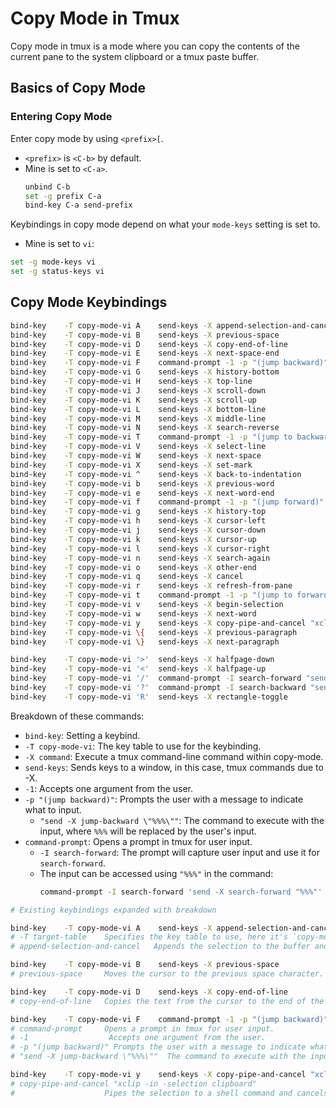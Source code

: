 

# Copy Mode in Tmux

Copy mode in tmux is a mode where you can copy the contents of the 
current pane to the system clipboard or a tmux paste buffer. 

## Basics of Copy Mode
### Entering Copy Mode

Enter copy mode by using `<prefix>[`.
* `<prefix>` is `<C-b>` by default. 
* Mine is set to `<C-a>`.
  ```bash
  unbind C-b
  set -g prefix C-a
  bind-key C-a send-prefix
  ```

Keybindings in copy mode depend on what your `mode-keys` setting is set to.  
* Mine is set to `vi`:
```bash
set -g mode-keys vi
set -g status-keys vi
```


## Copy Mode Keybindings

```bash
bind-key    -T copy-mode-vi A    send-keys -X append-selection-and-cancel
bind-key    -T copy-mode-vi B    send-keys -X previous-space
bind-key    -T copy-mode-vi D    send-keys -X copy-end-of-line
bind-key    -T copy-mode-vi E    send-keys -X next-space-end
bind-key    -T copy-mode-vi F    command-prompt -1 -p "(jump backward)" "send -X jump-backward \"%%%\""
bind-key    -T copy-mode-vi G    send-keys -X history-bottom
bind-key    -T copy-mode-vi H    send-keys -X top-line
bind-key    -T copy-mode-vi J    send-keys -X scroll-down
bind-key    -T copy-mode-vi K    send-keys -X scroll-up
bind-key    -T copy-mode-vi L    send-keys -X bottom-line
bind-key    -T copy-mode-vi M    send-keys -X middle-line
bind-key    -T copy-mode-vi N    send-keys -X search-reverse
bind-key    -T copy-mode-vi T    command-prompt -1 -p "(jump to backward)" "send -X jump-to-backward \"%%%\""
bind-key    -T copy-mode-vi V    send-keys -X select-line
bind-key    -T copy-mode-vi W    send-keys -X next-space
bind-key    -T copy-mode-vi X    send-keys -X set-mark
bind-key    -T copy-mode-vi ^    send-keys -X back-to-indentation
bind-key    -T copy-mode-vi b    send-keys -X previous-word
bind-key    -T copy-mode-vi e    send-keys -X next-word-end
bind-key    -T copy-mode-vi f    command-prompt -1 -p "(jump forward)" "send -X jump-forward \"%%%\""
bind-key    -T copy-mode-vi g    send-keys -X history-top
bind-key    -T copy-mode-vi h    send-keys -X cursor-left
bind-key    -T copy-mode-vi j    send-keys -X cursor-down
bind-key    -T copy-mode-vi k    send-keys -X cursor-up
bind-key    -T copy-mode-vi l    send-keys -X cursor-right
bind-key    -T copy-mode-vi n    send-keys -X search-again
bind-key    -T copy-mode-vi o    send-keys -X other-end
bind-key    -T copy-mode-vi q    send-keys -X cancel
bind-key    -T copy-mode-vi r    send-keys -X refresh-from-pane
bind-key    -T copy-mode-vi t    command-prompt -1 -p "(jump to forward)" "send -X jump-to-forward \"%%%\""
bind-key    -T copy-mode-vi v    send-keys -X begin-selection
bind-key    -T copy-mode-vi w    send-keys -X next-word
bind-key    -T copy-mode-vi y    send-keys -X copy-pipe-and-cancel "xclip -in -selection clipboard"
bind-key    -T copy-mode-vi \{   send-keys -X previous-paragraph
bind-key    -T copy-mode-vi \}   send-keys -X next-paragraph

bind-key    -T copy-mode-vi '>'  send-keys -X halfpage-down
bind-key    -T copy-mode-vi '<'  send-keys -X halfpage-up
bind-key    -T copy-mode-vi '/'  command-prompt -I search-forward "send -X search-forward \"%%%\""
bind-key    -T copy-mode-vi '?'  command-prompt -I search-backward "send -X search-backward \"%%%\""
bind-key    -T copy-mode-vi 'R'  send-keys -X rectangle-toggle
```

Breakdown of these commands:
* `bind-key`: Setting a keybind.  
* `-T copy-mode-vi`: The key table to use for the keybinding.  
* `-X command`: Execute a tmux command-line command within copy-mode.
* `send-keys`: Sends keys to a window, in this case, tmux commands due to -X.
* `-1`: Accepts one argument from the user.
* `-p "(jump backward)"`: Prompts the user with a message to indicate what to input.
    * `"send -X jump-backward \"%%%\""`:  The command to execute with the input, where `%%%` will be replaced by the user's input.
* `command-prompt`: Opens a prompt in tmux for user input.
    * `-I search-forward`:  The prompt will capture user input and use it for `search-forward`.  
    * The input can be accessed using `"%%%"` in the command:  
      ```bash
      command-prompt -I search-forward 'send -X search-forward "%%%"'
      ```


```bash
# Existing keybindings expanded with breakdown

bind-key    -T copy-mode-vi A    send-keys -X append-selection-and-cancel
# -T target-table    Specifies the key table to use, here it's `copy-mode-vi`.
# append-selection-and-cancel   Appends the selection to the buffer and then cancels copy mode.

bind-key    -T copy-mode-vi B    send-keys -X previous-space
# previous-space     Moves the cursor to the previous space character.

bind-key    -T copy-mode-vi D    send-keys -X copy-end-of-line
# copy-end-of-line   Copies the text from the cursor to the end of the line.

bind-key    -T copy-mode-vi F    command-prompt -1 -p "(jump backward)" "send -X jump-backward \"%%%\""
# command-prompt     Opens a prompt in tmux for user input.
# -1                  Accepts one argument from the user.
# -p "(jump backward)" Prompts the user with a message to indicate what to input.
# "send -X jump-backward \"%%%\""  The command to execute with the input, where %%% will be replaced by the user's input.

bind-key    -T copy-mode-vi y    send-keys -X copy-pipe-and-cancel "xclip -in -selection clipboard"
# copy-pipe-and-cancel "xclip -in -selection clipboard"
#                    Pipes the selection to a shell command and cancels copy mode. Here, piping to `xclip` to copy to the system clipboard.

```


